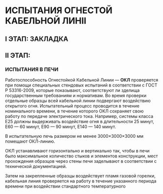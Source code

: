 # ИСПЫТАНИЯ ОГНЕСТОЙ КАБЕЛЬНОЙ ЛИНII

## I ЭТАП: ЗАКЛАДКА

## II ЭТАП:

### ИСПЫТАНИЯ В ПЕЧИ

Работоспособность Огнестойкой Кабельной Линии — **ОКЛ** проверяется при помощи специальных 
стендовых испытаний в соответствии с ГОСТ Р 53316-2009, которые показывают, соответствуют ли 
зделища государственным требованиям и нормативам. Во время проверки отдельные образцы 
всей кабельной линии подвергают воздействию открытого огня. Испытательный процесс проводится 
в течение номинального времени, в течение которого ОКЛ сохраняет свою работу по передаче 
электрического тока. Например, системы класса Е25 должны выдерживать воздействие огня в 
длительности 25 минут, Е60 — 60 минут, Е90 — 90 минут, Е140 — 140 минут.

В испытательную печь размером не менее 3000×3000×3000 мм помещают ОКЛ-линию.

ОКЛ устанавливают горизонтально и вертикально так, чтобы в печи было максимальное количество 
стыков и элементов конструкции, мест прохождения образцов через стены печи заделывают в 
соответствии с технической документацией.

Затем на закрепленные образцы воздействует пламя газовой горелки, кабельная линия проверяется 
на работу в течение указанного периода времени при воздействии стандартного температурного 